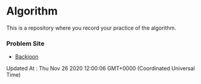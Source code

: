 # Algorithm

This is a repository where you record your practice of the algorithm.

### Problem Site

- [Backjoon](https://www.acmicpc.net/)

Updated At : Thu Nov 26 2020 12:00:06 GMT+0000 (Coordinated Universal Time)
